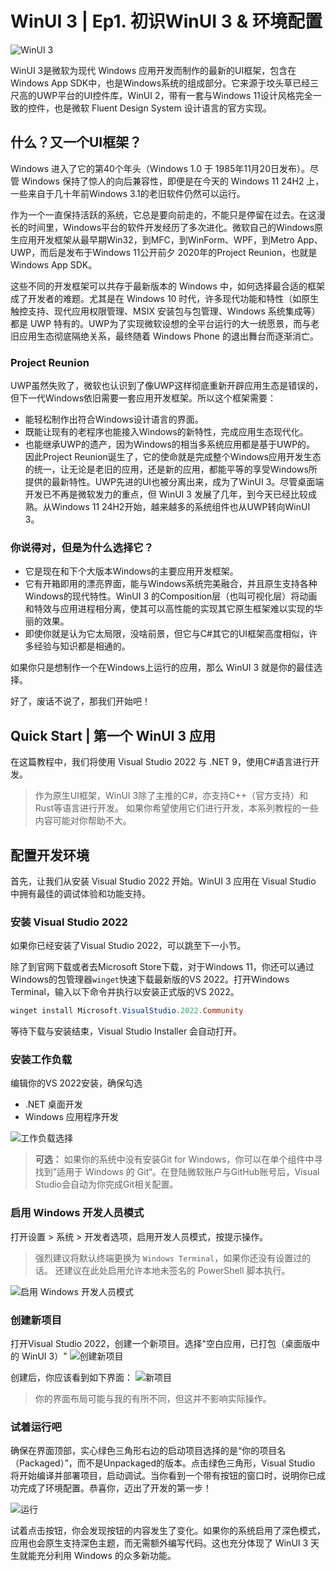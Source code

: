# WinUI 3 | Ep1. 初识WinUI 3 & 环境配置

![WinUI 3](Pasted%20image%2020241127153149.png)

WinUI 3是微软为现代 Windows 应用开发而制作的最新的UI框架，包含在Windows App SDK中，也是Windows系统的组成部分。它来源于坟头草已经三尺高的UWP平台的UI控件库，WinUI 2，带有一套与Windows 11设计风格完全一致的控件，也是微软 Fluent Design System 设计语言的官方实现。

## 什么？又一个UI框架？

Windows 进入了它的第40个年头（Windows 1.0 于 1985年11月20日发布）。尽管 Windows 保持了惊人的向后兼容性，即便是在今天的 Windows 11 24H2 上，一些来自于几十年前Windows 3.1的老旧软件仍然可以运行。

作为一个一直保持活跃的系统，它总是要向前走的，不能只是停留在过去。在这漫长的时间里，Windows平台的软件开发经历了多次进化。微软自己的Windows原生应用开发框架从最早期Win32，到MFC，到WinForm、WPF，到Metro App、UWP，而后是发布于Windows 11公开前夕 2020年的Project Reunion，也就是Windows App SDK。

这些不同的开发框架可以共存于最新版本的 Windows 中，如何选择最合适的框架成了开发者的难题。尤其是在 Windows 10 时代，许多现代功能和特性（如原生触控支持、现代应用权限管理、MSIX 安装包与包管理、Windows 系统集成等）都是 UWP 特有的。UWP为了实现微软设想的全平台运行的大一统愿景，而与老旧应用生态彻底隔绝关系，最终随着 Windows Phone 的退出舞台而逐渐消亡。

### Project Reunion

UWP虽然失败了，微软也认识到了像UWP这样彻底重新开辟应用生态是错误的，但下一代Windows依旧需要一套应用开发框架。所以这个框架需要：

- 能轻松制作出符合Windows设计语言的界面。
- 既能让现有的老程序也能接入Windows的新特性，完成应用生态现代化。
- 也能继承UWP的遗产，因为Windows的相当多系统应用都是基于UWP的。
因此Project Reunion诞生了，它的使命就是完成整个Windows应用开发生态的统一，让无论是老旧的应用，还是新的应用，都能平等的享受Windows所提供的最新特性。UWP先进的UI也被分离出来，成为了WinUI 3。尽管桌面端开发已不再是微软发力的重点，但 WinUI 3 发展了几年，到今天已经比较成熟。从Windows 11 24H2开始，越来越多的系统组件也从UWP转向WinUI 3。

### 你说得对，但是为什么选择它？

- 它是现在和下个大版本Windows的主要应用开发框架。
- 它有开箱即用的漂亮界面，能与Windows系统完美融合，并且原生支持各种Windows的现代特性。WinUI 3 的Composition层（也叫可视化层）将动画和特效与应用进程相分离，使其可以高性能的实现其它原生框架难以实现的华丽的效果。
- 即使你就是认为它太局限，没啥前景，但它与C#其它的UI框架高度相似，许多经验与知识都是相通的。

如果你只是想制作一个在Windows上运行的应用，那么 WinUI 3 就是你的最佳选择。

好了，废话不说了，那我们开始吧！

## Quick Start | 第一个 WinUI 3 应用

在这篇教程中，我们将使用 Visual Studio 2022 与 .NET 9，使用C#语言进行开发。

> 作为原生UI框架，WinUI 3除了主推的C#，亦支持C++（官方支持）和Rust等语言进行开发。
> 如果你希望使用它们进行开发，本系列教程的一些内容可能对你帮助不大。

## 配置开发环境

首先，让我们从安装 Visual Studio 2022 开始。WinUI 3 应用在 Visual Studio 中拥有最佳的调试体验和功能支持。

### 安装 Visual Studio 2022

如果你已经安装了Visual Studio 2022，可以跳至下一小节。

除了到官网下载或者去Microsoft Store下载，对于Windows 11，你还可以通过Windows的包管理器`winget`快速下载最新版的VS 2022。打开Windows Terminal，输入以下命令并执行以安装正式版的VS 2022。

```powershell
winget install Microsoft.VisualStudio.2022.Community
```

等待下载与安装结束，Visual Studio Installer 会自动打开。

### 安装工作负载

编辑你的VS 2022安装，确保勾选

- .NET 桌面开发
- Windows 应用程序开发

![工作负载选择](Pasted%20image%2020241127164841.png)

> **可选：** 如果你的系统中没有安装Git for Windows，你可以在单个组件中寻找到”适用于 Windows 的 Git“。在登陆微软账户与GitHub账号后，Visual Studio会自动为你完成Git相关配置。

### 启用 Windows 开发人员模式

打开设置 > 系统 > 开发者选项，启用开发人员模式，按提示操作。

> 强烈建议将默认终端更换为 `Windows Terminal`，如果你还没有设置过的话。
> 还建议在此处启用允许本地未签名的 PowerShell 脚本执行。

![启用 Windows 开发人员模式](Pasted%20image%2020241127165503.png)

### 创建新项目

打开Visual Studio 2022，创建一个新项目。选择"空白应用，已打包（桌面版中的 WinUI 3）"
![创建新项目](Pasted%20image%2020241127170403.png)

创建后，你应该看到如下界面：
![新项目](Pasted%20image%2020241127171443.png)

> 你的界面布局可能与我的有所不同，但这并不影响实际操作。

### 试着运行吧

确保在界面顶部，实心绿色三角形右边的启动项目选择的是“你的项目名（Packaged）”，而不是Unpackaged的版本。点击绿色三角形，Visual Studio 将开始编译并部署项目，启动调试。当你看到一个带有按钮的窗口时，说明你已成功完成了环境配置。恭喜你，迈出了开发的第一步！

![运行](Pasted%20image%2020241127171913.png)

试着点击按钮，你会发现按钮的内容发生了变化。如果你的系统启用了深色模式，应用也会原生支持深色主题，而无需额外编写代码。这也充分体现了 WinUI 3 天生就能充分利用 Windows 的众多新功能。
